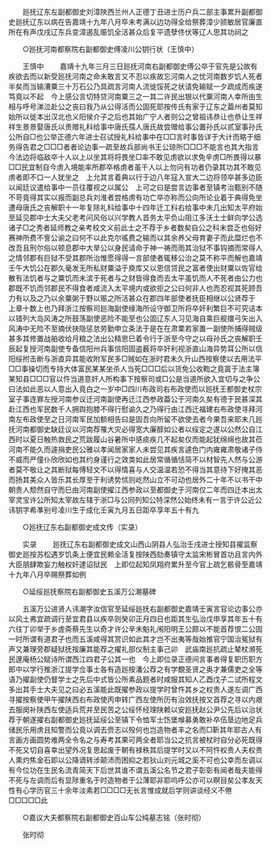<!-- { "loadSidebar": true } -->
　　廵抚辽东左副都御史刘漳陜西兰州人正德丁丑进士历户兵二部主事累升副都御史廵抚辽东以病在告嘉靖十九年八月卒未考满以边功得全给祭葬漳少颕敏居官廉直所在有声戊戌辽东兵变漳遏乱赈饥全活甚众后复平遗孽佟伏等辽人思其功祠之 

　　○廵抚河南都察院右副都御史傅凌川公钥行状（王慎中） 

　　王慎中 
　　嘉靖十九年三月三日廵抚河南右副都御史傅公卒于官先是公故有疾欲去而以新受廵抚河南之命未敢言又不忍以疾故忘河南人之忧河南数岁饥人死者半矣而当输漕粟三十万石公乃具疏言河南人流徙馁死之状请免输赋一夕疏成而疾遂笃竟以不起　今上感公言切特贷河南粟三之一其二许民出银以代粟河南人幸所由生相与呼号涕泣赴公之丧曰我乃从公得活而公固死耶按传氏有家于辽东之葢州者莫知始所以徙本出汉北也义阳侯介子之后也其始广宁人者则公之曾祖讳恭让也恭让生祥祥生景景娶唐氏以贵赠礼科给事中唐氏孺人唐氏故尝赠给事公置孙氏以贰室事孙氏公所自□也公举正德六年进士召试授礼科给事中在□□言时事皆详于大计而略于细务得告君之□□□者者论边事一疏至故兵部尚书王公琼所□□□不能言也其大指言今法边将临敌卒十人以上以坐其将将畏坐□率不敢见虏欲以求免辛虏□所畏得以暴□□民宜制自今虏入境能率所郡卒格虏者虽千人以上勿问有功者仍录其功其不敢见虏者即不口一人犹坐之　上允其言着典以行于边八年寇入宣大二边将领卒甚多边臣以闻廷议遣给事中一员往覆视之以属公　上可之曰是尝言边事者至镇考治甄别不随不苛竟得其实以报而副总兵刘淮者尝格虏有功亡卒亦称而公向所论业着于典得免坐遭母唐氏之丧解职十一年复除礼科给事中十四年迁工科右给事中未几出知太平府始至延见郡中士大夫父老考问风俗以兴学教人首务太平负山阻江多沃土士鲜向学公选诸子□之秀者延师教之亲考校文义前此士之不荐于乡者数矣自公之科未尝乏也俗好赛神所费不訾公谕之曰何不以此克尔徭费之输而以其余养父母育妻子而此糜烂也不改吾且刑尔俗以顿息郡中大旱公以身民请命于神一祷而雨其治狱不事钩摘而常得人之情邻郡有巨狱不受其郡所治惟愿得得一言部使者辄移公治之莫不称平而解也嘉靖壬午大饥公在郡久毫发无所私财粟溢于庾库又以恩信贷民之富者使出财粟以佐官给散有法饥者与之粟饥而未滨于死者与之财皆得食而去太平虽饥而人不死者由公力也郡既不饥而邻郡民不得食者咸流入太平境内或欲拒之公曰何非人也而忍视其死顾吾力有以及之乃以余粟粥于野以赈之所活甚众在郡四年部使者抚臣相继以公贤荐于　上章十数上也乃拜浙江按察司廵海副使缘海所设守御卫所将卒奸利繁巨不可究诘本以错列大岛风涛之所鼓荡副使恶险不能至也公固辽东人习见海自乘巨舰擐弓矢出入风涛中无险不至摘伏抉隐惩怠劳勤申立条法于是在在肃栗若家置一副使所捕得贼级甚多其修置战舶收给月粮之法出公精思巳着令行于浙至今守之以母孙氏之丧解职壬辰起复授河南副使专备信阳州兵事信阳固盗薮将卒奸利视浙直山海异势耳公所以信阳绥拊击断与浙直异其能收附军民多□贼如在浙时君未久升山西按察使以去用法平□□事操切而专持大体富民某某坐杀人当死□□□后以货免公收鞫之竟寘于法主簿某知县□□□官以忤当道意奸人所构事下按察司或□公是当道所欲入宜切与之争公曰法如此恶以人意出入竟白之一岁中□四川布政司右布政使而以廵抚王都御史杖宗室子事连罪左授河南参议迁河南副使再迁江西参政葢公于河南久矣有德于民甚深其赴江西也军民数千人拥舆抱膝不得行慰谕久之乃得行由江西迁福建右布政使寻拜河南左布政使至之日河南军民加额相告曰是固吾向所留不欲使去者今果吾来耶未几廵抚河南都御史缺廷议以河南荐罹大灾必得宽大廉醇如公者以绥定之遂以公然公自江西时以夏日触热救民之荒跋履山谷暑所中感痰疾几不起矣仅而能起犹绵绵也故其莅河南不能久而遽捐吏民公雅以孝闻居家家人未尝见其疾言遽色门内雍雍肃敬诸子侍不威而严僮仆欣欣如也其约身谨行之效类如此居常循循恬简不以材智先人然与公游者莫不敬让之其断狱每傅轻文不以得情喜与人交温温若恐不得当其意待下好掩其恶而扬其美众人皆乐其长厚至于利诱势怵则屹然山立不可动也居外二十年不以书干中朝贵人颓然自守而巳由河南副使擢江西参政以至都御史于河南仅二年而四迁本出太宰灵宝许公所知太宰故左辖于浙□与公同列知公特深然公始终未有一言于许公近公讳钥字希凖别号凌川生于成化壬寅九月五日距卒享年五十有九 

　　○廵抚辽东右副都御史成文传（实录） 

　　实录 
　　廵抚辽东右副都御史成文山西山阴县人弘治壬戌进士授知县擢监察御史廵按苏松遇岁饥条上便宜民赖全活复按陕西劾奏镇守太监宋彬冒首功且言内外大臣朋肆欺妄力触权奸逮诏狱民　上即位起知凤翔府累升至今官上疏乞骸骨至嘉靖十九年八月卒赐祭葬如例 

　　○延绥廵抚察院右副都御史五溪万公潮墓碑 

　　五溪万公进贤人讳潮字汝信官至延绥廵抚右副都御史嘉靖壬寅言官论边事公亦以风土弗宜疏调行至宜君县以疾卒则癸卯正月四日也距其生弘治戊申享其年五十有六往丁卯举于乡虗斋蔡先生以奇才许公辛未魁礼闱阳明王公颇以不能首荐恨二公固一时所谓有道君子也而五溪咸得其赏识如此其才岂不出夷等哉始推官宁国治冤狱有声又兼理旁郡疑狱抚按廉其能荐之擢礼部仪制主事己卯　武庙南廵抗疏止辇杖濒死民邃庵杨公赋诗所谓西江四君子公其一也　今上即位录正德间言事者得复职历职方郎中以学行推浙江提学佥事士各有造廵按潘公荐之有学覩圣贤之奥才兼儒吏之全等语乃擢副使仍督学士之先后中式皆公所素品题者时咸服其知人乙酉戊子二试所程文多出其手士大夫见之曰必五溪能此既擢参政以提学时曾忤其乡之权贵人遂左调广西寻擢按察使甲午擢陕西右布政使丙申转广西左使所历有治效抚按又首荐之寻以内艰去服阕补陕西左使适兵荒并至民苦之公绥怀经理陕赖以安廵抚赵公尹公先后以治状荐于朝遂擢右副都御史廵抚延绥公至镇下令恤军士饬堡堠募勇敢补卒伍垦边地足兵储民乐用虏且知警而公竟以调去赍志以殁何也岂造物者丰之名而□靳其年耶古人有言画方画圆势难两全令名之与寿考其果可两全者耶当公之抗言被杖时自分必死既得不死又切自喜幸出望外况复思起废于朝有禄秩其后提学时又以不阿忤权贵人夫权贵人熏灼焦金石即以公降谪转涉颠沛而困抑之若狄山刘元城之奚不可也公幸而左调以有今位功在生民名流青简天下后世其谁不谓五溪公名节之君子彰彰有闻者哉夫能得不死与左调而后有显陟重名于时造物者于公薄耶非耶呜呼公亦可以瞑目矣公孝友天性有心学历官三十余年淡素若□□□□无长言惟成就后学则讲谈经义不倦□□□□□此 

　　○嘉议大夫都察院右副都御史百山车公纯墓志铭（张时彻） 

　　张时彻 
